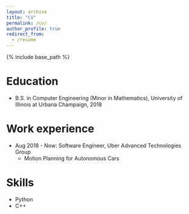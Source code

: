 ```yaml
---
layout: archive
title: "CV"
permalink: /cv/
author_profile: true
redirect_from:
  - /resume
---
```


{% include base_path %}

Education
======
* B.S. in Computer Engineering (Minor in Mathematics), University of Illinois at Urbana Champaign, 2018

Work experience
======
* Aug 2018 - Now: Software Engineer, Uber Advanced Technologies Group
  * Motion Planning for Autonomous Cars
  
Skills
======
* Python
* C++

